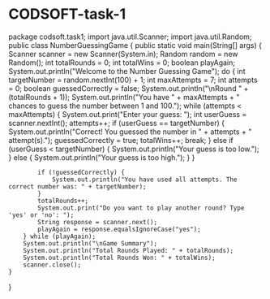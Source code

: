 # CODSOFT-task-1
package codsoft.task1;
import java.util.Scanner;
import java.util.Random;
public class NumberGuessingGame {
    public static void main(String[] args) {
        Scanner scanner = new Scanner(System.in);
        Random random = new Random();
        int totalRounds = 0;
        int totalWins = 0;
        boolean playAgain;
        System.out.println("Welcome to the Number Guessing Game");
        do {
            int targetNumber = random.nextInt(100) + 1;
            int maxAttempts = 7;
            int attempts = 0;
            boolean guessedCorrectly = false;
            System.out.println("\nRound " + (totalRounds + 1));
            System.out.println("You have " + maxAttempts + " chances to guess the number between 1 and 100.");
            while (attempts < maxAttempts) {
                System.out.print("Enter your guess: ");
                int userGuess = scanner.nextInt();
                attempts++;
                if (userGuess == targetNumber) {
                    System.out.println("Correct! You guessed the number in " + attempts + " attempt(s).");
                    guessedCorrectly = true;
                    totalWins++;
                    break;
                } else if (userGuess < targetNumber) {
                    System.out.println("Your guess is too low.");
                } else {
                    System.out.println("Your guess is too high.");
                }
            }

            if (!guessedCorrectly) {
                System.out.println("You have used all attempts. The correct number was: " + targetNumber);
            }
            totalRounds++;
            System.out.print("Do you want to play another round? Type 'yes' or 'no': ");
            String response = scanner.next();
            playAgain = response.equalsIgnoreCase("yes");
        } while (playAgain);
        System.out.println("\nGame Summary");
        System.out.println("Total Rounds Played: " + totalRounds);
        System.out.println("Total Rounds Won: " + totalWins);
        scanner.close();
    }
}
